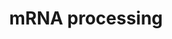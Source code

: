 ---
annotations:
- type: Pathway Ontology
  value: transcription pathway
- type: Pathway Ontology
  value: spliceosome pathway
authors:
- Nsalomonis
- MaintBot
- AlexanderPico
- MartijnVanIersel
- Khanspers
- Ddigles
- Zari
- Mkutmon
- Andrewlmason
- Fehrhart
- Eweitz
description: 'This process describes the conversion of precursor messenger RNA into
  mature messenger RNA (mRNA).  The pre-mRNA molecule undergoes three main modifications.
  These modifications are 5'' capping, 3'' polyadenylation, and RNA splicing, which
  occur in the cell nucleus before the RNA is translated.  5'' Capping: Capping of
  the pre-mRNA involves the addition of 7-methylguanosine (m7G) to the 5'' end. The
  cap protects the 5'' end of the primary RNA transcript from attack by ribonucleases
  that have specificity to the 3''5'' phosphodiester bonds.  3'' Processing: The pre-mRNA
  processing at the 3'' end of the RNA molecule involves cleavage of its 3'' end and
  then the addition of about 200 adenine residues to form a poly(A) tail. As the poly(A)
  tails is synthesised, it binds multiple copies of poly(A) binding protein, which
  protects the 3''end from ribonuclease digestion.  Splicing: RNA splicing is the
  process by which introns, regions of RNA that do not code for protein, are removed
  from the pre-mRNA and the remaining exons connected to re-form a single continuous
  molecule.   Description adapted from Wikipedia: http://en.wikipedia.org/wiki/Post-transcriptional_modification  Pathway
  adapted from http://www.reactome.org.  Proteins on this pathway have targeted assays
  available via the [https://assays.cancer.gov/available_assays?wp_id=WP411 CPTAC
  Assay Portal].'
last-edited: 2021-05-18
organisms:
- Homo sapiens
redirect_from:
- /index.php/Pathway:WP411
- /instance/WP411
schema-jsonld:
- '@context': https://schema.org/
  '@id': https://wikipathways.github.io/pathways/WP411.html
  '@type': Dataset
  creator:
    '@type': Organization
    name: WikiPathways
  description: 'This process describes the conversion of precursor messenger RNA into
    mature messenger RNA (mRNA).  The pre-mRNA molecule undergoes three main modifications.
    These modifications are 5'' capping, 3'' polyadenylation, and RNA splicing, which
    occur in the cell nucleus before the RNA is translated.  5'' Capping: Capping
    of the pre-mRNA involves the addition of 7-methylguanosine (m7G) to the 5'' end.
    The cap protects the 5'' end of the primary RNA transcript from attack by ribonucleases
    that have specificity to the 3''5'' phosphodiester bonds.  3'' Processing: The
    pre-mRNA processing at the 3'' end of the RNA molecule involves cleavage of its
    3'' end and then the addition of about 200 adenine residues to form a poly(A)
    tail. As the poly(A) tails is synthesised, it binds multiple copies of poly(A)
    binding protein, which protects the 3''end from ribonuclease digestion.  Splicing:
    RNA splicing is the process by which introns, regions of RNA that do not code
    for protein, are removed from the pre-mRNA and the remaining exons connected to
    re-form a single continuous molecule.   Description adapted from Wikipedia: http://en.wikipedia.org/wiki/Post-transcriptional_modification  Pathway
    adapted from http://www.reactome.org.  Proteins on this pathway have targeted
    assays available via the [https://assays.cancer.gov/available_assays?wp_id=WP411
    CPTAC Assay Portal].'
  keywords:
  - SNRPD3
  - HNRPM
  - SFRS3
  - SF3A1
  - SF3A3
  - HNRPL
  - The control of pre-mRNA splicing by the Clk kinase family
  - DHX38
  - U2AF2
  - SF3B1
  - PPM1G
  - PAPOLA
  - TMP21
  - PHF5A
  - DICER1
  - CSTF2
  - XRN2
  - NXF1
  - RNPC2
  - RNGTT
  - METTL3
  - SNRP70
  - SF3B5
  - HRMT1L2
  - CSTF2T
  - SNRPD1
  - SFRS9
  - CSTF3
  - RNPS1
  - C20orf14
  - U1 snRNA
  - SFRS14
  - PTBP2
  - RBM17
  - SSFA1
  - Career Scientist, Ottawa Regional Cancer Centre
  - SF3A2
  - SMC1L1
  - SUPT5H
  - DHX16
  - SFRS16
  - SNRPG
  - SFRS10
  - HNRPU
  - SNRPF
  - SRPK2
  - HNRPK
  - SF3B3
  - PSKH1
  - DHX9
  - CDC40
  - NCBP1
  - RNU2
  - SF3B4
  - FNBP3
  - SFRS2
  - RBM5
  - SNRPB2
  - SRRM1
  - CSTF1
  - U4 snRNA
  - PRPF4
  - POLR2A
  - SFRS6
  - HNRPH2
  - RBMX
  - SRPK1
  - We are studying a family of kinases which we believe provide an interface between
    intracellular signaling networks and the post-transcriptional mechanism of mRNA
    splicing. We are performing a structure:function analysis of the three Clk family
    members to identify domains in the three proteins which are involved in regulating
    splicing. Using homologous recombination we are generating null strains of mice
    which are lacking one, two or all three Clk genes. The Clk kinases all possess
    dual specificity kinase activity and yeast expression systems are being used to
    produce large amounts of the kinase to perform a detailed analysis of the sites
    of serine, threonine and tyrosine autophosphorylation within the kinase.
  - U2AF1
  - PCBP2
  - PTBP1
  - NUDT21
  - RNMT
  - CUGBP1
  - LSM7
  - SFRS12
  - DDX1
  - SNRPN
  - U5 snRNA
  - SF3B2
  - BRUNOL4
  - NSEP1
  - HNRPA1
  - LSM2
  - SNRPA
  - HNRPC
  - HNRPR
  - SNRPD2
  - CPSF4
  - University of Ottawa
  - CD2BP2
  - SNRPE
  - SNRPB
  - SFRS5
  - 'Email:           John.Bell@orcc.on.ca'
  - DHX8
  - CLK3
  - WDR57
  - PRPF3
  - ATP
  - SFRS4
  - DDX20
  - HNRPA3P1
  - HNRPAB
  - CLK2
  - SF4
  - HNRPD
  - 'Telephone:    613-737-7700 ext 6893'
  - PRPF4B
  - SRP54
  - SFRS7
  - CPSF3
  - SFRS8
  - NONO
  - Professor, Depts. of Medicine and Biochemistry, Microbiology &amp;amp; Immunology
  - SFRS1
  - 'Fax:              613-247-3524'
  - HNRPH1
  - PRPF8
  - CUGBP2
  - Rnu6
  - PRPF18
  - CLK1
  - PABPN1
  - NCBP2
  - DNAJC8
  - HEAB
  - GMP
  - TXNL4A
  - U5-116KD
  - CPSF1
  - CPSF2
  - SFPQ
  - Associate Scientist, The Ottawa Hospital Research Institute
  - HNRPA2B1
  - DHX15
  - HRMT1L1
  - FUS
  - SPOP
  - FUSIP1
  - CLK4
  - SNRPA1
  license: CC0
  name: mRNA processing
seo: CreativeWork
title: mRNA processing
wpid: WP411
---